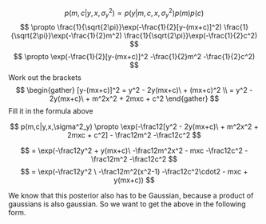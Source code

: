 $$
p(m,c|y,x,\sigma_y^2) \propto p(y|m,c,x,\sigma_y^2)p(m)p(c)
$$
$$
\propto \frac{1}{\sqrt{2\pi}}\exp(-\frac{1}{2}[y-(mx+c)]^2)
\frac{1}{\sqrt{2\pi}}\exp(-\frac{1}{2}m^2)
\frac{1}{\sqrt{2\pi}}\exp(-\frac{1}{2}c^2)
$$
$$
\propto \exp(-\frac{1}{2}[y-(mx+c)]^2 -\frac{1}{2}m^2 -\frac{1}{2}c^2)
$$
Work out the brackets
$$
\begin{gather}
[y-(mx+c)]^2 = y^2 - 2y(mx+c)\ + (mx+c)^2 \\ 
= y^2 - 2y(mx+c)\ + m^2x^2 + 2mxc + c^2
\end{gather}
$$
Fill it in the formula above

$$
p(m,c|y,x,\sigma^2_y) \propto \exp(-\frac12[y^2 - 2y(mx+c)\ + m^2x^2 + 2mxc + c^2] - \frac12m^2 -\frac12c^2
$$

$$
= \exp(-\frac12y^2 + y(mx+c)\ -\frac12m^2x^2 - mxc -\frac12c^2 - \frac12m^2 -\frac12c^2
$$
$$
= \exp(-\frac12y^2 \ -\frac12m^2(x^2-1)  -\frac12c^2\cdot2 - mxc + y(mx+c))
$$

We know that this posterior also has to be Gaussian, because a product of gaussians is also gaussian. So we want to get the above in the following form. 
